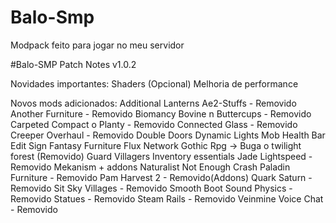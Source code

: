 # Balo-Smp
Modpack feito para jogar no meu servidor



#Balo-SMP Patch Notes v1.0.2

Novidades importantes:
Shaders (Opcional)
Melhoria de performance



Novos mods adicionados: 
Additional Lanterns
Ae2-Stuffs -  Removido 
Another Furniture -  Removido
Biomancy
Bovine n Buttercups  -  Removido
Carpeted
Compact o Planty -  Removido
Connected Glass -  Removido
Creeper Overhaul -  Removido
Double Doors
Dynamic Lights
Mob Health Bar
Edit Sign
Fantasy Furniture
Flux Network
Gothic Rpg -> Buga o twilight forest (Removido)
Guard Villagers
Inventory essentials
Jade
Lightspeed -  Removido
Mekanism + addons 
Naturalist
Not Enough Crash
Paladin Furniture  -  Removido
Pam Harvest 2 -  Removido(Addons)
Quark
Saturn -  Removido
Sit
Sky Villages -  Removido
Smooth Boot
Sound Physics -  Removido
Statues -  Removido
Steam Rails -  Removido
Veinmine
Voice Chat -  Removido





